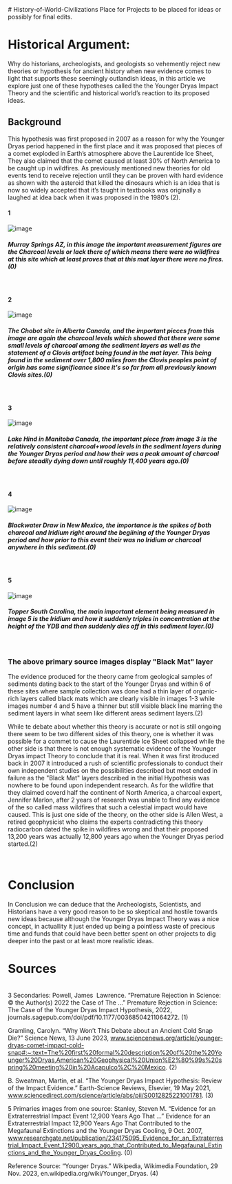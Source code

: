 <!DOCTYPE html>
<html> 
<head>   # History-of-World-Civilizations
Place for Projects to be placed for ideas or possibly for final edits.
</head>
 <title> Younger Dryas Impact Theory </title>

<body>
<h1> Historical Argument: </h1>
<p>  Why do historians, archeologists, and geologists so vehemently reject new theories or hypothesis for ancient history when new evidence comes to light that supports these seemingly outlandish ideas, in this article we explore just one of these hypotheses called the the Younger Dryas Impact Theory and the scientific and historical world’s reaction to its proposed ideas.

<h2> Background </h2>
This hypothesis was first proposed in 2007 as a reason for why the Younger Dryas period happened in the first place and it was proposed that pieces of a comet exploded in Earth’s atmosphere above the Laurentide Ice Sheet, They also claimed that the comet caused at least 30% of North America to be caught up in wildfires. As previously mentioned new theories for old events tend to receive rejection until they can be proven with hard evidence as shown with the asteroid that killed the dinosaurs which is an idea that is now so widely accepted that it’s taught in textbooks was originally a laughed at idea back when it was proposed in the 1980’s (2). 
</p>


  
<h4> 1 </h4> 

![image](https://github.com/colekightlinger/History-of-World-Civilizations/assets/25617747/825ee763-3c98-45fa-9bb2-8305e5b4f590) 
  <br>
  <h5> Murray Springs AZ, in this image the important measurement figures are the Charcoal levels or lack there of which means there were no wildfires at this site which at least proves that at this mat layer there were no fires.(0) </h5>
  <br>
<h4> 2 </h4>

![image](https://github.com/colekightlinger/History-of-World-Civilizations/assets/25617747/09e12600-3d6b-4cbb-85f3-31d977a3ffd5)
 <br>
<h5> The Chobot site in Alberta Canada, and the important pieces from this image are again the charcoal levels which showed that there were some small levels of charcoal among the sediment layers as well as the statement of a Clovis artifact being found in the mat layer. This being found in the sediment over 1,800 miles from the Clovis peoples point of origin has some significance since it's so far from all previously known Clovis sites.(0) </h5>
  <br>
<h4> 3 </h4>

![image](https://github.com/colekightlinger/History-of-World-Civilizations/assets/25617747/5cf885dd-30a5-46f1-95bf-81cbb3b6a972)
 <br>
<h5> Lake Hind in Manitoba Canada, the important piece from image 3 is the relatively consistent charcoal+wood levels in the sediment layers during the Younger Dryas period and how their was a peak amount of charcoal before steadily dying down until roughly 11,400 years ago.(0) </h5>
  <br>
<h4> 4 </h4>

![image](https://github.com/colekightlinger/History-of-World-Civilizations/assets/25617747/36e7c56f-7c31-4521-aea7-4b3f0ef5856f)
 <br>
<h5> Blackwater Draw in New Mexico, the importance is the spikes of both charcoal and Iridium right around the begiining of the Younger Dryas period and how prior to this event their was no Iridium or charcoal anywhere in this sediment.(0) </h5>
  <br>
<h4> 5 </h4>

![image](https://github.com/colekightlinger/History-of-World-Civilizations/assets/25617747/19a2bcc6-5bb9-4863-a384-9bff05ea64be)
 <br>
 <h5> Topper South Carolina, the main important element being measured in image 5 is the Iridium and how it suddenly triples in concentration at the height of the YDB and then suddenly dies off in this sediment layer.(0) </h5>
<br>

<h3> The above primary source images display "Black Mat" layer </h3> 
The evidence produced for the theory came from geological samples of sediments dating back to the start of the Younger Dryas and within 6 of these sites where sample collection was done had a thin layer of organic-rich layers called black mats which are clearly visible in images 1-3 while images number 4 and 5 have a thinner but still visible black line marring the sediment layers in what seem like different areas sediment layers.(2)

<br> 

<p> While te debate about whether this theory is accurate or not is still ongoing there seem to be two different sides of this theory, one is whether it was possible for a commet to cause the Laurentide Ice Sheet collapsed while the other side is that there is not enough systematic evidence of the Younger Dryas impact Theory to conclude that it is real. When it was first itroduced back in 2007 it introduced a rush of scientific professionals to conduct their own independent studies on the possibilities described but most ended in failure as the "Black Mat" layers described in the initial Hypothesis was nowhere to be found upon independent research. As for the wildfire that they claimed coverd half the continent of North America, a charcoal expert, Jennifer Marlon, after 2 years of research was unable to find any evidence of the so called mass wildfires that such a celestial impact would have caused. This is just one side of the theory, on the other side is Allen West, a retired geophysicist who claims the experts contradicting this theory radiocarbon dated the spike in wildfires wrong and that their proposed 13,200 years was actually 12,800 years ago when the Younger Dryas period started.(2) </p>


<br>




<h1> Conclusion </h1>
<p> In Conclusion we can deduce that the Archeologists, Scientists, and Historians have a very good reason to be so skeptical and hostile towards new ideas because although the Younger Dryas Impact Theory was a nice concept, in actuallity it just ended up being a pointless waste of precious time and funds that could have been better spent on other projects to dig deeper into the past or at least more realistic ideas. 



  

<h1> Sources </h1>

<br>
  3 Secondaries: Powell, James&nbsp; Lawrence. “Premature Rejection in Science: © the Author(s) 2022 the Case of The ...” Premature Rejection in Science: The Case of the Younger Dryas Impact Hypothesis, 2022, journals.sagepub.com/doi/pdf/10.1177/00368504211064272.  (1) 
<br>

Gramling, Carolyn. “Why Won’t This Debate about an Ancient Cold Snap Die?” Science News, 13 June 2023, www.sciencenews.org/article/younger-dryas-comet-impact-cold-snap#:~:text=The%20first%20formal%20description%20of%20the%20Younger%20Dryas,American%20Geophysical%20Union%E2%80%99s%20spring%20meeting%20in%20Acapulco%2C%20Mexico.  (2) 
<br>

B. Sweatman, Martin, et al. “The Younger Dryas Impact Hypothesis: Review of the Impact Evidence.” Earth-Science Reviews, Elsevier, 19 May 2021, www.sciencedirect.com/science/article/abs/pii/S0012825221001781.  (3) 
<br>

  5 Primaries images from one source: Stanley, Steven M. “Evidence for an Extraterrestrial Impact Event 12,900 Years Ago That ...” Evidence for an Extraterrestrial Impact 12,900 Years Ago That Contributed to the Megafaunal Extinctions and the Younger Dryas Cooling, 9 Oct. 2007, www.researchgate.net/publication/234175095_Evidence_for_an_Extraterrestrial_Impact_Event_12900_years_ago_that_Contributed_to_Megafaunal_Extinctions_and_the_Younger_Dryas_Cooling.  (0) 
<br>

  Reference Source: “Younger Dryas.” Wikipedia, Wikimedia Foundation, 29 Nov. 2023, en.wikipedia.org/wiki/Younger_Dryas.  (4) 
</body>
</html>
